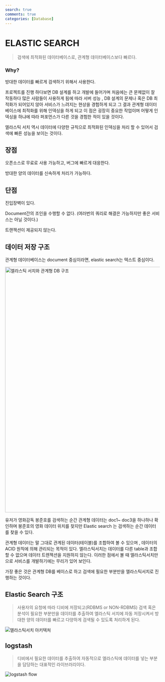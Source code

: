 ```yaml
---
search: true
comments: true
categories: [Database]
---
```


# ELASTIC SEARCH

> 검색에 최적화된 데이터베이스로, 관계형 데이터베이스보다 빠르다.

### Why?

방대한 데이터를 빠르게 검색하기 위해서 사용한다.

프로젝트를 진행 하다보면 DB 설계를 하고 개발에 들어가며 처음에는 큰 문제없이 잘 작동하다 많은 사람들이 사용하게 됨에 따라 서버 성능 , DB 설계의 문제나 혹은 DB 최적화가 되어있지 않아 서비스가 느려지는 현상을 경험하게 되고 그 결과 관계형 데이터 베이스에 최적화를 위해 인덱싱을 하게 되고 이 점은 굉장히 중요한 작업이며 어떻게 인덱싱을 하냐에 따라 퍼포먼스가 다른 것을 경험한 적이 있을 것이다. 

엘라스틱 서치 역시 데이터에 다양한 규칙으로 최적화된 인덱싱을 처리 할 수 있어서 검색에 빠른 성능을 보이는 것이다.



## 장점

오픈소스로 무료로 사용 가능하고, 버그에 빠르게 대응한다.

방대한 양의 데이터를 신속하게 처리가 가능하다.



## 단점

진입장벽이 있다.

Document간의 조인을 수행할 수 없다. (여러번의 쿼리로 해결은 가능하지만 좋은 서비스는 아닐 것이다.)

트랜잭션이 제공되지 않는다.



## 데이터 저장 구조

관계형 데이터베이스는 document 중심이라면, elastic search는 텍스트 중심이다.

<img src="https://img1.daumcdn.net/thumb/R1280x0/?scode=mtistory2&fname=https%3A%2F%2Fblog.kakaocdn.net%2Fdn%2FTFRXc%2FbtqDrkgj2oq%2FU7IL7iqjbp5yMqJtC6BFb0%2Fimg.jpg" alt="엘라스틱 서치와 관계형 DB 구조" width="800px">

유저가 영화감독 봉준호를 검색하는 순간 관계형 데이터는 doc1~ doc3을 하나하나 확인하며 봉준호의 영화 데이터 위치를 찾지만 Elastic search 는 검색하는 순간 데이터를 찾을 수 있다.

관계형 데이터는 말 그대로 관계된 데이터(테이블)를 조합하여 볼 수 있으며 , 데이터의 ACID 원칙에 의해 관리되는 목적이 있다. 엘라스틱서치는 데이터를 다른 table과 조합할 수 없으며 데이터 트렌젝션을 지원하지 않는다. 이러한 점에서 볼 때 엘라스틱서치만으로 서비스를 개발하기에는 무리가 있어 보인다.

가장 좋은 것은 관계형 DB를 베이스로 하고 검색에 필요한 부분만을 엘라스틱서치로 진행하는 것이다.



## Elastic Search 구조

> 사용자의 요청에 따라 디비에 저장되고(RDBMS or NON-RDBMS) 검색 혹은 분석이 필요한 부분만을 데이터를 추출하여 엘라스틱 서치에 자동 저장시켜서 방대한 양의 데이터를 빠르고 다양하게 검색될 수 있도록 처리하게 된다.



<img src="https://img1.daumcdn.net/thumb/R1280x0/?scode=mtistory2&fname=https%3A%2F%2Fblog.kakaocdn.net%2Fdn%2FbzH3cK%2FbtqDsbKbBsO%2FuVxKMbqk1qxK8gmrfnIYNk%2Fimg.png" alt="엘라스틱서치 아키텍처">



## logstash

> 디비에서 필요한 데이터를 추출하여 자동적으로 엘라스틱에 데이터를 넣는 부분을 담당하는 대표적인 라이브러리이다.

![logstash flow](https://img1.daumcdn.net/thumb/R1280x0/?scode=mtistory2&fname=https%3A%2F%2Fblog.kakaocdn.net%2Fdn%2FbL8vaC%2FbtqDsake2b0%2FNFAFusRun8IOy5xKLG5sWK%2Fimg.png)